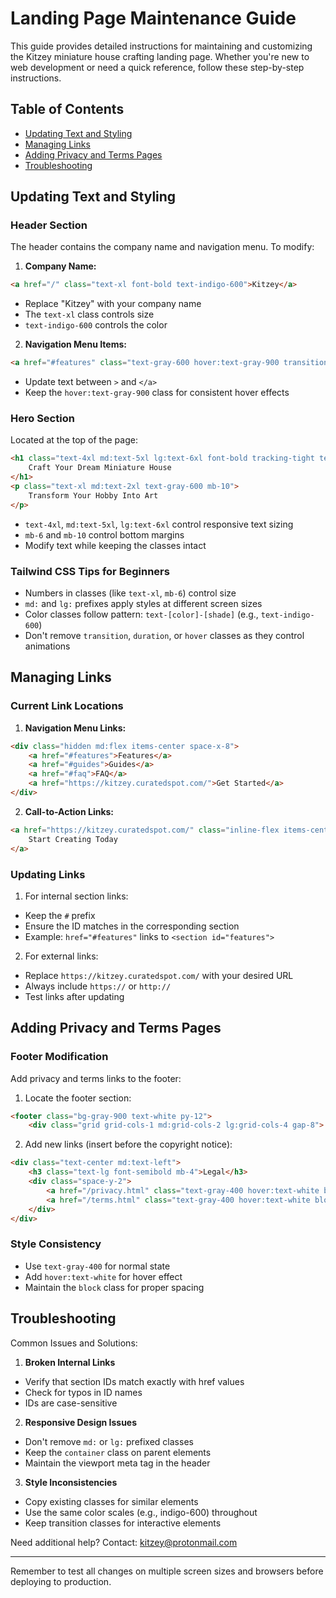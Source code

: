 # Landing Page Maintenance Guide

This guide provides detailed instructions for maintaining and customizing the Kitzey miniature house crafting landing page. Whether you're new to web development or need a quick reference, follow these step-by-step instructions.

## Table of Contents
- [Updating Text and Styling](#updating-text-and-styling)
- [Managing Links](#managing-links)
- [Adding Privacy and Terms Pages](#adding-privacy-and-terms-pages)
- [Troubleshooting](#troubleshooting)

## Updating Text and Styling

### Header Section
The header contains the company name and navigation menu. To modify:

1. **Company Name:**
```html
<a href="/" class="text-xl font-bold text-indigo-600">Kitzey</a>
```
- Replace "Kitzey" with your company name
- The `text-xl` class controls size
- `text-indigo-600` controls the color

2. **Navigation Menu Items:**
```html
<a href="#features" class="text-gray-600 hover:text-gray-900 transition-colors duration-300">Features</a>
```
- Update text between `>` and `</a>`
- Keep the `hover:text-gray-900` class for consistent hover effects

### Hero Section
Located at the top of the page:

```html
<h1 class="text-4xl md:text-5xl lg:text-6xl font-bold tracking-tight text-gray-900 mb-6">
    Craft Your Dream Miniature House
</h1>
<p class="text-xl md:text-2xl text-gray-600 mb-10">
    Transform Your Hobby Into Art
</p>
```
- `text-4xl`, `md:text-5xl`, `lg:text-6xl` control responsive text sizing
- `mb-6` and `mb-10` control bottom margins
- Modify text while keeping the classes intact

### Tailwind CSS Tips for Beginners
- Numbers in classes (like `text-xl`, `mb-6`) control size
- `md:` and `lg:` prefixes apply styles at different screen sizes
- Color classes follow pattern: `text-[color]-[shade]` (e.g., `text-indigo-600`)
- Don't remove `transition`, `duration`, or `hover` classes as they control animations

## Managing Links

### Current Link Locations

1. **Navigation Menu Links:**
```html
<div class="hidden md:flex items-center space-x-8">
    <a href="#features">Features</a>
    <a href="#guides">Guides</a>
    <a href="#faq">FAQ</a>
    <a href="https://kitzey.curatedspot.com/">Get Started</a>
</div>
```

2. **Call-to-Action Links:**
```html
<a href="https://kitzey.curatedspot.com/" class="inline-flex items-center...">
    Start Creating Today
</a>
```

### Updating Links

1. For internal section links:
- Keep the `#` prefix
- Ensure the ID matches in the corresponding section
- Example: `href="#features"` links to `<section id="features">`

2. For external links:
- Replace `https://kitzey.curatedspot.com/` with your desired URL
- Always include `https://` or `http://`
- Test links after updating

## Adding Privacy and Terms Pages

### Footer Modification
Add privacy and terms links to the footer:

1. Locate the footer section:
```html
<footer class="bg-gray-900 text-white py-12">
    <div class="grid grid-cols-1 md:grid-cols-2 lg:grid-cols-4 gap-8">
```

2. Add new links (insert before the copyright notice):
```html
<div class="text-center md:text-left">
    <h3 class="text-lg font-semibold mb-4">Legal</h3>
    <div class="space-y-2">
        <a href="/privacy.html" class="text-gray-400 hover:text-white block">Privacy Policy</a>
        <a href="/terms.html" class="text-gray-400 hover:text-white block">Terms of Service</a>
    </div>
</div>
```

### Style Consistency
- Use `text-gray-400` for normal state
- Add `hover:text-white` for hover effect
- Maintain the `block` class for proper spacing

## Troubleshooting

Common Issues and Solutions:

1. **Broken Internal Links**
- Verify that section IDs match exactly with href values
- Check for typos in ID names
- IDs are case-sensitive

2. **Responsive Design Issues**
- Don't remove `md:` or `lg:` prefixed classes
- Keep the `container` class on parent elements
- Maintain the viewport meta tag in the header

3. **Style Inconsistencies**
- Copy existing classes for similar elements
- Use the same color scales (e.g., indigo-600) throughout
- Keep transition classes for interactive elements

Need additional help? Contact: kitzey@protonmail.com

---

Remember to test all changes on multiple screen sizes and browsers before deploying to production.